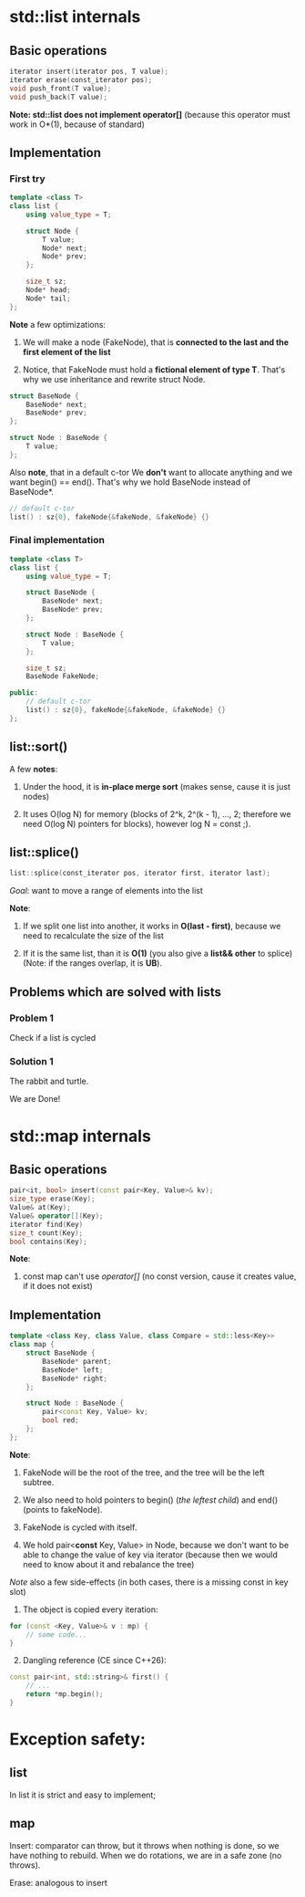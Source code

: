 # std::list internals

## Basic operations

```cpp
iterator insert(iterator pos, T value);
iterator erase(const_iterator pos);
void push_front(T value);
void push_back(T value);
```

**Note: std::list does not implement operator[]** (because this operator must work in O*(1), because of standard)

## Implementation

### First try

```cpp
template <class T>
class list {
    using value_type = T;

    struct Node {
        T value;
        Node* next;
        Node* prev;
    };

    size_t sz;
    Node* head;
    Node* tail;
};
```

**Note** a few optimizations:

1. We will make a node (FakeNode), that is **connected to the last and the first element of the list**

2. Notice, that FakeNode must hold a **fictional element of type T**. That's why we use inheritance and rewrite struct Node.

```cpp
struct BaseNode {
    BaseNode* next;
    BaseNode* prev;
};

struct Node : BaseNode {
    T value;
};
```

Also **note**, that in a default c-tor We **don't** want to allocate anything and we want begin() == end(). That's why we hold BaseNode instead of BaseNode\*.

```cpp
// default c-tor
list() : sz{0}, fakeNode{&fakeNode, &fakeNode} {}
```

### Final implementation 

```cpp
template <class T>
class list {
    using value_type = T;

    struct BaseNode {
        BaseNode* next;
        BaseNode* prev;
    };

    struct Node : BaseNode {
        T value;
    };

    size_t sz;
    BaseNode FakeNode;

public:
    // default c-tor
    list() : sz{0}, fakeNode{&fakeNode, &fakeNode} {}
};
```

## list::sort()

A few **notes**:

1. Under the hood, it is **in-place merge sort** (makes sense, cause it is just nodes)

2. It uses O(log N) for memory (blocks of 2^k, 2^(k - 1), ..., 2; therefore we need O(log N) pointers for blocks), however log N = const ;).

## list::splice()

```cpp
list::splice(const_iterator pos, iterator first, iterator last);
```

*Goal*: want to move a range of elements into the list

**Note**:

1. If we split one list into another, it works in **O(last - first)**, because we need to recalculate the size of the list

2. If it is the same list, than it is **O(1)** (you also give a **list&& other** to splice) (Note: if the ranges overlap, it is **UB**).

## Problems which are solved with lists
### Problem 1
Check if a list is cycled

### Solution 1
The rabbit and turtle.

We are Done!

# std::map internals
## Basic operations

```cpp
pair<it, bool> insert(const pair<Key, Value>& kv);
size_type erase(Key);
Value& at(Key);
Value& operator[](Key);
iterator find(Key)
size_t count(Key);
bool contains(Key);
```

**Note**:

1. const map can't use *operator[]* (no const version, cause it creates value, if it does not exist)

## Implementation

```cpp
template <class Key, class Value, class Compare = std::less<Key>>
class map {
    struct BaseNode {
        BaseNode* parent;
        BaseNode* left;
        BaseNode* right;
    };

    struct Node : BaseNode {
        pair<const Key, Value> kv;
        bool red;
    };
};
```

**Note**:

1. FakeNode will be the root of the tree, and the tree will be the left subtree.

2. We also need to hold pointers to begin() (*the leftest child*) and end() (points to fakeNode).

3. FakeNode is cycled with itself.

4. We hold pair<**const** Key, Value> in Node, because we don't want to be able to change the value of key via iterator (because then we would need to know about it and rebalance the tree)

*Note* also a few side-effects (in both cases, there is a missing const in key slot)

1. The object is copied every iteration:
```cpp
for (const <Key, Value>& v : mp) {
    // some code...
}
```

2. Dangling reference (CE since C++26):
```cpp
const pair<int, std::string>& first() {
    // ...
    return *mp.begin();
}
```

# Exception safety:

## list
In list it is strict and easy to implement;

## map

Insert: comparator can throw, but it throws when nothing is done, so we have nothing to rebuild. When we do rotations, we are in a safe zone (no throws).

Erase: analogous to insert
